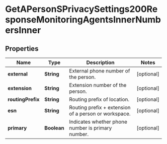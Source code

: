 

# GetAPersonSPrivacySettings200ResponseMonitoringAgentsInnerNumbersInner


## Properties

| Name | Type | Description | Notes |
|------------ | ------------- | ------------- | -------------|
|**external** | **String** | External phone number of the person. |  [optional] |
|**extension** | **String** | Extension number of the person. |  [optional] |
|**routingPrefix** | **String** | Routing prefix of location. |  [optional] |
|**esn** | **String** | Routing prefix + extension of a person or workspace. |  [optional] |
|**primary** | **Boolean** | Indicates whether phone number is primary number. |  [optional] |



